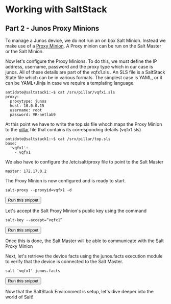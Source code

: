 # Working with SaltStack
## Part 2 - Junos Proxy Minions

To manage a Junos device, we do not run an on box Salt Minion. Instead we make use of a [Proxy Minion](https://docs.saltstack.com/en/latest/topics/proxyminion/index.html). A Proxy minion can be run on the Salt Master or the Salt Minion. 


Now let's configure the Proxy Minions. To do this, we must define the IP address, username, password and the proxy type which in our case is junos. All of these details are part of the vqfx1.sls . An SLS file is a SaltStack State file which can be in various formats. The simplest case is YAML, or it can be YAML+Jinja in case we require a templating language. 

```
antidote@saltstack1:~$ cat /srv/pillar/vqfx1.sls
proxy:
  proxytype: junos
  host: 10.0.0.15
  username: root
  password: VR-netlab9
```

At this point we have to write the top.sls file whoch maps the Proxy Minion to the [pillar](https://docs.saltstack.com/en/latest/topics/pillar/) file that contains its corresponding details (vqfx1.sls)

```
antidote@saltstack1:~$ cat /srv/pillar/top.sls
base:
  'vqfx1':
    - vqfx1
```

We also have to configure the /etc/salt/proxy file to point to the Salt Master

```
master: 172.17.0.2
```

The Proxy Minion is now configured and is ready to start. 

```
salt-proxy --proxyid=vqfx1 -d
```
<button type="button" class="btn btn-primary btn-sm" onclick="runSnippetInTab('saltstack1', 3)">Run this snippet</button>

Let's accept the Salt Proxy Minion's public key using the command

```
salt-key --accept=“vqfx1”
```
<button type="button" class="btn btn-primary btn-sm" onclick="runSnippetInTab('saltstack1', 4)">Run this snippet</button>

Once this is done, the Salt Master will be able to communicate with the Salt Proxy Minion

Next, let's retrieve the device facts using the junos.facts execution module to verify that the device is connected to the Salt Master.

```
salt 'vqfx1' junos.facts
```
<button type="button" class="btn btn-primary btn-sm" onclick="runSnippetInTab('saltstack1', 5)">Run this snippet</button>

Now that the SaltStack Environment is setup, let's dive deeper into the world of Salt!
